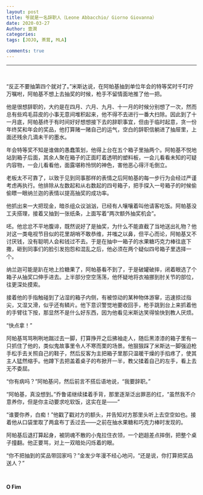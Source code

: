 ```yaml
---
layout: post
title: 爷就是一名辞职人（Leone Abbacchio/ Giorno Giovanna）
date: 2020-03-27
Author: 壹澗
categories: 
tags: [JOJO, 茶茸, MLA]

comments: true
--- 
```


***

<br/>

“反正不要抽第四个就对了。”米斯达说，在阿帕基抽到单位年会的特等奖时千叮咛万嘱咐，阿帕基不想上去抽奖的时候，枪手不留情面地推了他一把。

他是很想辞职的，大约是在四月、六月、九月、十一月的时候分别想了一次，然而总有些鸡毛蒜皮的小事无意间堆积起来，他不得不去进行一番大扫除。因此到了十一月底，阿帕基终于有时间好好想想接下去的辞职事宜，但由于临时起意，贪一份年终奖和年会的奖品，他打算赌一赌自己的运气，空白的辞职信躺进了抽屉里，上面还残余几滴未干的墨水。

年会特等奖不知是谁做的愚蠢策划，他得上台在五个箱子里抽两个。阿帕基不悦地站到箱子后面，其余人聚在箱子的正面盯着透明的塑料板，一会儿看看未知的可疑内容物，一会儿看看他，面露堪称怜悯的神色，害他恶心得汗毛倒立。

老板太不可靠了，以致于见到同事那样的表情之后阿帕基的每一步行为会经过严谨考虑再执行。他排除从左数起和从右数起的四号箱子，把手探入一号箱子的时候偷偷瞟一眼纳兰迦的表情以提高抽奖的成功率。

他抓出来一大把现金，暗杀组众议汹汹，已经有人嚷嚷着叫他请客吃饭。阿帕基没工夫搭理，接着又抽到一张纸条，上面写着“两次额外抽奖机会”。

呸。他忿忿不平地腹诽，既然说好了是抽奖，为什么不能直截了当地送出礼物？他对这一类电视节目似的花里胡哨不敢恭维，并嗤之以鼻，但平心而论，阿帕基又不讨厌钱，没有聪明人会和钱过不去。于是在抽中一箱子的水果糖巧克力棒往底下撒，砸到同事们的脸引发抱怨和混乱之后，他必须在两个疑似四号箱子里选择一个。

纳兰迦可能是趴在地上捡糖果了，阿帕基看不到了，于是破罐破摔，闭着眼选了个箱子从抽奖口伸手进去。上半部分空空荡荡，他怀疑地将衣袖挪到肘关节的部位，往更深处摸索。

接着他的手指触碰到了沾湿的箱子内侧，有被惊动的某种物体游窜，迅速掠过指尖，又湿又滑，似乎还有鳞片。他下意识警觉地要收回手，枪手跳到台上来抓着他的手臂往下按，那显然不是什么好东西，因为他看见米斯达笑得愉快到教人厌烦。

“快点拿！”

阿帕基骂骂咧咧地踹过去一脚，打算挣开之后拂袖走人，随后黑漆漆的箱子里有一只抓住了他的，类似鬼故事里令人不寒而栗的场景。他狠狠踩了米斯达一脚强迫枪手松手去关照自己的鞋子，然后反客为主把箱子里那只温暖干燥的手掐疼了，使其主人猛然缩手。他蹲下去把盖着桌子的布掀开一半，教父揉着自己的左手，看上去无不委屈。

“你有病吗？”阿帕基问，然后前言不搭后语地说，“我要辞职。”

“阿帕基，真没想到。”乔鲁诺继续揉着手背，那里逐渐泛出罪恶的红，“虽然我不介意养你，但是你主动要求吃软饭，这实在是——”

“谁要你养，白痴！”他戳了戳对方的额头，并告知对方那里头听上去空空如也。接着他从口袋里取了两盒布丁丢过去——之前在抽水果糖和巧克力棒时发现的。

阿帕基后退打算起身，被阴魂不散的小鬼拉住衣领，一个趔趄差点摔倒，把整个桌子撞翻。他正要骂，对上一双暗处闪烁着的眼。

“你不把抽到的奖品带回家吗？”金发少年漫不经心地问，“还是说，你打算把奖品送人？”

<br/>

**O Fim**